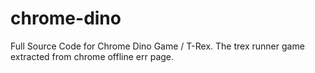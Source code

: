 # chrome-dino
Full Source Code for Chrome Dino Game / T-Rex. 
The trex runner game extracted from chrome offline err page.
